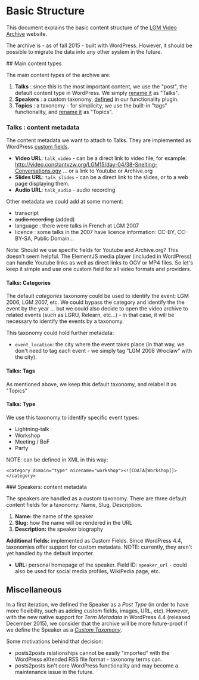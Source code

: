 # Basic Structure

This document explains the basic content structure of the [LGM Video Archive](http://libregraphicsmeeting.org/video/) website.

The archive is - as of fall 2015 - built with WordPress. However, it should be possible to migrate the data into any other system in the future.

## Main content types

The main content types of the archive are:

1. **Talks** : since this is the most important content, we use the "post", the default content type in WordPress. We simply [rename it](../plugins/lgm-video/lgm-talks.php) as "Talks".
2. **Speakers** : a custom taxonomy, [defined](../plugins/lgm-video/lgm-speakers.php) in our functionality plugin.
3. **Topics** : a taxonomy - for simplicity, we use the built-in "tags" functionality, and [rename it](../plugins/lgm-video/lgm-topics.php) as "Topics".

### Talks : content metadata

The content metadata we want to attach to Talks. They are implemented as WordPress [custom fields](https://codex.wordpress.org/Custom_Fields).

- **Video URL**: `talk_video` - can be a direct link to video file, for example: http://video.constantvzw.org/LGM15/day-04/38-Snelting-Conversations.ogv ... or a link to Youtube or Archive.org
- **Slides URL**: `talk_slides` - can be a direct link to the slides, or to a web page displaying them. 
- **Audio URL**: `talk_audio` - audio recording

Other metadata we could add at some moment: 

- transcript
- <del>audio recording</del> (added)
- language : there were talks in French at LGM 2007
- licence : some talks in the 2007 have licence information: CC-BY, CC-BY-SA, Public Domain...

Note: Should we use specific fields for Youtube and Archive.org? This doesn't seem helpful. The ElementJS media player (included in WordPress) can handle Youtube links as well as direct links to OGV or MP4 files. So let's keep it simple and use one custom field for all video formats and providers.

#### Talks: Categories

The default *categories* taxonomy could be used to identify the event: LGM 2006, LGM 2007, etc. We could bypass the category and identify the the event by the year ... but we could also decide to open the video archive to related events (such as LGRU, Relearn, etc...) - in that case, it will be necessary to identify the events by a taxonomy.

This taxonomy could hold further metadata:

- `event_location`: the city where the event takes place (in that way, we don't need to tag each event - we simply tag "LGM 2008 Wroclaw" with the city).

#### Talks: Tags

As mentioned above, we keep this default taxonomy, and relabel it as "Topics"

#### Talks: Type

We use this taxonomy to identify specific event types: 

- Lightning-talk
- Workshop 
- Meeting / BoF
- Party

NOTE: can be defined in XML in this way:

`<category domain="type" nicename="workshop"><![CDATA[Workshop]]></category>`

### Speakers: content metadata

The speakers are handled as a custom taxonomy. There are three default content fields for a taxonomy: Name, Slug, Description.

1. **Name:** the name of the speaker
2. **Slug:** how the name will be rendered in the URL
3. **Description:** the speaker biography

**Additional fields:** implemented as Custom Fields. Since WordPress 4.4, taxonomies offer support for custom metadata. NOTE: currently, they aren't yet handled by the default importer.

- **URL:** personal homepage of the speaker. Field ID: `speaker_url` - could also be used for social media profiles, WikiPedia page, etc.

## Miscellaneous

In a first iteration, we defined the Speaker as a *Post Type* (in order to have more flexibility, such as adding custom fields, images, URL, etc). However, with the new native support for *Term Metadata* in WordPress 4.4 (released December 2015), we consider that the archive will be more future-proof if we define the Speaker as a *[Custom Taxomony](https://codex.wordpress.org/Custom_Taxonomies#Custom_Taxonomies)*.

Some motivations behind that decision:
- posts2posts relationships cannot be easily "imported" with the WordPress eXtended RSS file format - taxonomy terms can.
- posts2posts isn't core WordPress functionality and may become a maintenance issue in the future.
